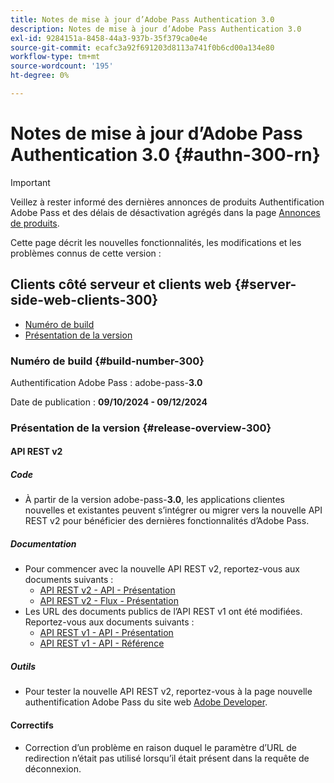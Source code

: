 ```yaml
---
title: Notes de mise à jour d’Adobe Pass Authentication 3.0
description: Notes de mise à jour d’Adobe Pass Authentication 3.0
exl-id: 9284151a-8458-44a3-937b-35f379ca0e4e
source-git-commit: ecafc3a92f691203d8113a741f0b6cd00a134e80
workflow-type: tm+mt
source-wordcount: '195'
ht-degree: 0%

---
```


# Notes de mise à jour d’Adobe Pass Authentication 3.0 {#authn-300-rn}

>[!IMPORTANT]
>
> Veillez à rester informé des dernières annonces de produits Authentification Adobe Pass et des délais de désactivation agrégés dans la page [Annonces de produits](/help/authentication/product-announcements.md).

Cette page décrit les nouvelles fonctionnalités, les modifications et les problèmes connus de cette version :

## Clients côté serveur et clients web {#server-side-web-clients-300}

* [Numéro de build](#build-number-300)
* [Présentation de la version](#release-overview-300)

### Numéro de build {#build-number-300}

Authentification Adobe Pass : adobe-pass-**3.0**

Date de publication : **09/10/2024 - 09/12/2024**

### Présentation de la version {#release-overview-300}

#### API REST v2

##### Code

* À partir de la version adobe-pass-**3.0**, les applications clientes nouvelles et existantes peuvent s’intégrer ou migrer vers la nouvelle API REST v2 pour bénéficier des dernières fonctionnalités d’Adobe Pass.

##### Documentation

* Pour commencer avec la nouvelle API REST v2, reportez-vous aux documents suivants :
   * [API REST v2 - API - Présentation](../integration-guide-programmers/rest-apis/rest-api-v2/apis/rest-api-v2-apis-overview.md)
   * [API REST v2 - Flux - Présentation](../integration-guide-programmers/rest-apis/rest-api-v2/flows/rest-api-v2-flows-overview.md)
* Les URL des documents publics de l’API REST v1 ont été modifiées. Reportez-vous aux documents suivants :
   * [API REST v1 - API - Présentation](../integration-guide-programmers/legacy/rest-api-v1/rest-api-overview.md)
   * [API REST v1 - API - Référence](../integration-guide-programmers/legacy/rest-api-v1/rest-api-reference.md)

##### Outils

* Pour tester la nouvelle API REST v2, reportez-vous à la page nouvelle authentification Adobe Pass du site web [Adobe Developer](https://developer.adobe.com/adobe-pass).

#### Correctifs

* Correction d’un problème en raison duquel le paramètre d’URL de redirection n’était pas utilisé lorsqu’il était présent dans la requête de déconnexion.
